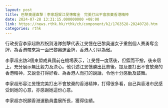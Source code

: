 ```yaml
---
layout: post
title: 巴黎奧運直撃｜李家超賀江旻憓奪金　完美打出不會放棄香港精神
date: 2024-07-28 13:31:15.000000000 +08:00
link: https://news.rthk.hk/rthk/ch/component/k2/1763528-20240728.htm
categories: rthk
---
```


行政長官李家超熱烈祝賀港隊劍擊代表江旻憓在巴黎奧運女子重劍個人賽勇奪金牌，為香港帶來第一面巴黎奧運金牌，香港人引以為傲。

李家超出訪3個東盟成員國前在機場表示，江旻憓一度落後，但鍥而不捨，後來居上，充分展示無比毅力及決心。他引述江旻憓勝出比賽後，提及要打出不會放棄的香港精神，又說會打得好看、為香港人而打的說話，令他十分感動及鼓舞。

李家超形容江旻憓完美打出不會放棄的香港精神，打得很多看，自己與香港市民感受到她的心意，亦感謝她這份心意。

李家超亦祝願香港運動員盡展所長，獲得佳績。
